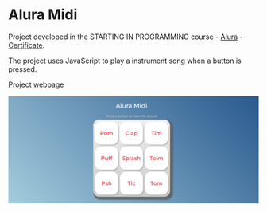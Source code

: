 # Alura Midi

Project developed in the STARTING IN PROGRAMMING course - [Alura](https://www.alura.com.br/formacao-programacao) - [Certificate](https://drive.google.com/file/d/1rgvCQ9fEeQ2nFhw6UTWae6TqlqTnG3m8/view).

The project uses JavaScript to play a instrument song when a button is pressed.

[Project webpage](https://kelwynoliveira.github.io/aluramid/)

![](./thumb.PNG)
